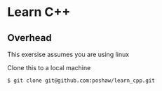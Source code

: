 # Learn C++

## Overhead

This exersise assumes you are using linux

Clone this to a local machine
``` bash
$ git clone git@github.com:poshaw/learn_cpp.git
```
